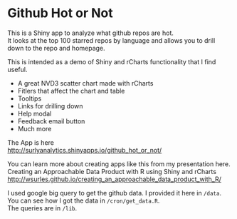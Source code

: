 # Github Hot or Not

This is a Shiny app to analyze what github repos are hot.  
It looks at the top 100 starred repos by language and allows you to drill down to the repo and homepage.

This is intended as a demo of Shiny and rCharts functionality that I find useful. 
 - A great NVD3 scatter chart made with rCharts
 - Fitlers that affect the chart and table
 - Tooltips
 - Links for drilling down
 - Help modal
 - Feedback email button
 - Much more

The App is here  
http://surlyanalytics.shinyapps.io/github_hot_or_not/

You can learn more about creating apps like this from my presentation here.  
Creating an Approachable Data Product with R using Shiny and rCharts  
http://wsurles.github.io/creating_an_approachable_data_product_with_R/  

I used google big query to get the github data. I provided it here in `/data`.   
You can see how I got the data in `/cron/get_data.R`.  
The queries are in `/lib`.  

